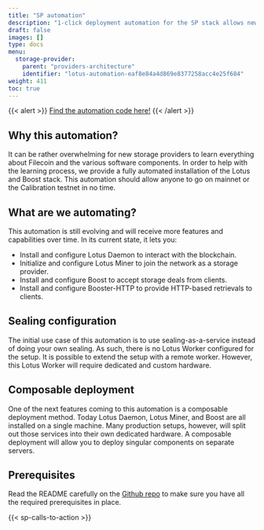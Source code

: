 ```yaml
---
title: "SP automation"
description: "1-click deployment automation for the SP stack allows new storage providers to quickly learn and deploy Lotus and Boost."
draft: false
images: []
type: docs
menu:
  storage-provider:
    parent: "providers-architecture"
    identifier: "lotus-automation-eaf8e84a4d869e8377258acc4e25f684"
weight: 411
toc: true
---
```


{{< alert >}}
[Find the automation code here!](https://github.com/ng-solutions-architecture/lotus-automation)
{{< /alert >}}

## Why this automation?

It can be rather overwhelming for new storage providers to learn everything about Filecoin and the various software components. In order to help with the learning process, we provide a fully automated installation of the Lotus and Boost stack. This automation should allow anyone to go on mainnet or the Calibration testnet in no time.

## What are we automating?

This automation is still evolving and will receive more features and capabilities over time. In its current state, it lets you:

- Install and configure Lotus Daemon to interact with the blockchain.
- Initialize and configure Lotus Miner to join the network as a storage provider.
- Install and configure Boost to accept storage deals from clients.
- Install and configure Booster-HTTP to provide HTTP-based retrievals to clients.

## Sealing configuration

The initial use case of this automation is to use sealing-as-a-service instead of doing your own sealing. As such, there is no Lotus Worker configured for the setup. It is possible to extend the setup with a remote worker. However, this Lotus Worker will require dedicated and custom hardware.

## Composable deployment

One of the next features coming to this automation is a composable deployment method. Today Lotus Daemon, Lotus Miner, and Boost are all installed on a single machine. Many production setups, however, will split out those services into their own dedicated hardware. A composable deployment will allow you to deploy singular components on separate servers.

## Prerequisites

Read the README carefully on the [Github repo](https://github.com/ng-solutions-architecture/lotus-automation) to make sure you have all the required prerequisites in place.

{{< sp-calls-to-action >}}

